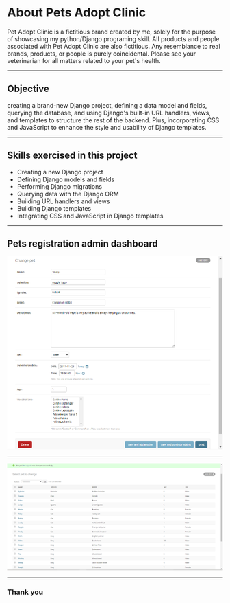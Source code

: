 # About Pets Adopt Clinic 
Pet Adopt Clinic is a fictitious brand created by me, solely for the purpose of showcasing my python/Django programing skill. All products and people associated with Pet Adopt Clinic are also fictitious. Any resemblance to real brands, products, or people is purely coincidental. Please see your veterinarian for all matters related to your pet's health.

---

## Objective 
creating a brand-new Django project, defining a data model and fields, querying the database, and using Django's built-in URL handlers, views, and templates to structure the rest of the backend. Plus, incorporating CSS and JavaScript to enhance the style and usability of Django templates.

---
## Skills exercised in this project 
- Creating a new Django project
- Defining Django models and fields
- Performing Django migrations
- Querying data with the Django ORM
- Building URL handlers and views
- Building Django templates
- Integrating CSS and JavaScript in Django templates

---

## Pets registration admin dashboard 


![](img_md/pet_modif.PNG)

---
![](img_md/pets_reg.PNG)

---

### Thank you 
